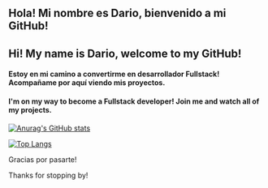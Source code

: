 ## Hola! Mi nombre es Dario, bienvenido a mi GitHub!
## Hi! My name is Dario, welcome to my GitHub!

#### Estoy en mi camino a convertirme en desarrollador Fullstack! Acompañame por aquí viendo mis proyectos.

#### I'm on my way to become a Fullstack developer! Join me and watch all of my projects.

[![Anurag's GitHub stats](https://github-readme-stats.vercel.app/api?username=yagamiar15&theme=cobalt)](https://github.com/anuraghazra/github-readme-stats)

[![Top Langs](https://github-readme-stats.vercel.app/api/top-langs/?username=yagamiar15&theme=cobalt&layout=compact)](https://github.com/anuraghazra/github-readme-stats)



Gracias por pasarte!

Thanks for stopping by!


